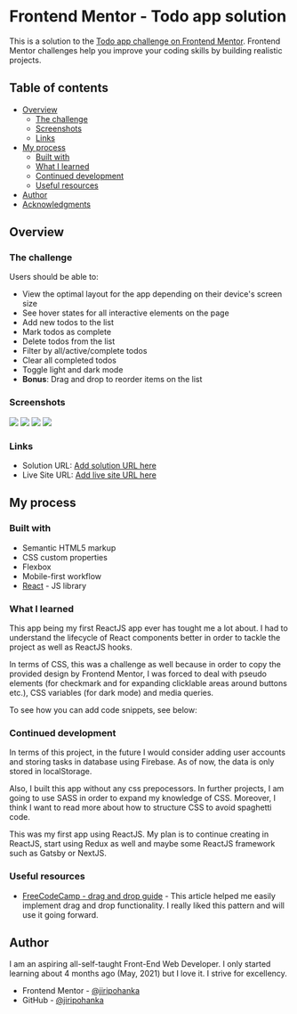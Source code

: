 # Frontend Mentor - Todo app solution

This is a solution to the [Todo app challenge on Frontend Mentor](https://www.frontendmentor.io/challenges/todo-app-Su1_KokOW). Frontend Mentor challenges help you improve your coding skills by building realistic projects. 

## Table of contents

- [Overview](#overview)
  - [The challenge](#the-challenge)
  - [Screenshots](#screenshots)
  - [Links](#links)
- [My process](#my-process)
  - [Built with](#built-with)
  - [What I learned](#what-i-learned)
  - [Continued development](#continued-development)
  - [Useful resources](#useful-resources)
- [Author](#author)
- [Acknowledgments](#acknowledgments)

## Overview

### The challenge

Users should be able to:

- View the optimal layout for the app depending on their device's screen size
- See hover states for all interactive elements on the page
- Add new todos to the list
- Mark todos as complete
- Delete todos from the list
- Filter by all/active/complete todos
- Clear all completed todos
- Toggle light and dark mode
- **Bonus**: Drag and drop to reorder items on the list

### Screenshots

![](./screenshots/screenshot-desktop-light.jpg)
![](./screenshots/screenshot-desktop-dark.jpg)
![](./screenshots/screenshot-mobile-dark.jpg)
![](./screenshots/screenshot-mobile-light.jpg)

### Links

- Solution URL: [Add solution URL here](https://your-solution-url.com)
- Live Site URL: [Add live site URL here](https://your-live-site-url.com)

## My process

### Built with

- Semantic HTML5 markup
- CSS custom properties
- Flexbox
- Mobile-first workflow
- [React](https://reactjs.org/) - JS library

### What I learned

This app being my first ReactJS app ever has tought me a lot about. I had to understand the lifecycle of React components better in order to tackle the project as well as ReactJS hooks.

In terms of CSS, this was a challenge as well because in order to copy the provided design by Frontend Mentor, I was forced to deal with pseudo elements (for checkmark and for expanding clicklable areas around buttons etc.), CSS variables (for dark mode) and media queries.

To see how you can add code snippets, see below:

### Continued development

In terms of this project, in the future I would consider adding user accounts and storing tasks in database using Firebase. As of now, the data is only stored in localStorage.

Also, I built this app without any css prepocessors. In further projects, I am going to use SASS in order to expand my knowledge of CSS. Moreover, I think I want to read more about how to structure CSS to avoid spaghetti code.

This was my first app using ReactJS. My plan is to continue creating in ReactJS, start using Redux as well and maybe some ReactJS framework such as Gatsby or NextJS.

### Useful resources

- [FreeCodeCamp - drag and drop guide](https://www.freecodecamp.org/news/how-to-add-drag-and-drop-in-react-with-react-beautiful-dnd/) - This article helped me easily implement drag and drop functionality. I really liked this pattern and will use it going forward.

## Author

I am an aspiring all-self-taught Front-End Web Developer. I only started learning about 4 months ago (May, 2021) but I love it. I strive for excellency.

- Frontend Mentor - [@jiripohanka](https://www.frontendmentor.io/profile/JiriPohanka)
- GitHub - [@jiripohanka](https://github.com/JiriPohanka)
